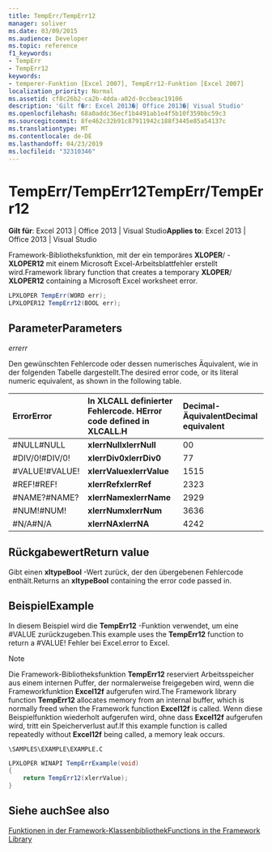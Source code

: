 ```yaml
---
title: TempErr/TempErr12
manager: soliver
ms.date: 03/09/2015
ms.audience: Developer
ms.topic: reference
f1_keywords:
- TempErr
- TempErr12
keywords:
- temperer-Funktion [Excel 2007], TempErr12-Funktion [Excel 2007]
localization_priority: Normal
ms.assetid: cf8c26b2-ca2b-4dda-a02d-0ccbeac19106
description: 'Gilt f�r: Excel 2013�| Office 2013�| Visual Studio'
ms.openlocfilehash: 68a0addc36ecf1b4491ab1e4f5b10f359bbc59c3
ms.sourcegitcommit: 8fe462c32b91c87911942c188f3445e85a54137c
ms.translationtype: MT
ms.contentlocale: de-DE
ms.lasthandoff: 04/23/2019
ms.locfileid: "32310346"
---
```

# <a name="temperrtemperr12"></a><span data-ttu-id="fd143-104">TempErr/TempErr12</span><span class="sxs-lookup"><span data-stu-id="fd143-104">TempErr/TempErr12</span></span>

 <span data-ttu-id="fd143-105">**Gilt für**: Excel 2013 | Office 2013 | Visual Studio</span><span class="sxs-lookup"><span data-stu-id="fd143-105">**Applies to**: Excel 2013 | Office 2013 | Visual Studio</span></span> 
  
<span data-ttu-id="fd143-106">Framework-Bibliotheksfunktion, mit der ein temporäres **XLOPER**/ -**XLOPER12** mit einem Microsoft Excel-Arbeitsblattfehler erstellt wird.</span><span class="sxs-lookup"><span data-stu-id="fd143-106">Framework library function that creates a temporary **XLOPER**/ **XLOPER12** containing a Microsoft Excel worksheet error.</span></span> 
  
```cs
LPXLOPER TempErr(WORD err);
LPXLOPER12 TempErr12(BOOL err);
```

## <a name="parameters"></a><span data-ttu-id="fd143-107">Parameter</span><span class="sxs-lookup"><span data-stu-id="fd143-107">Parameters</span></span>

 <span data-ttu-id="fd143-108">_err_</span><span class="sxs-lookup"><span data-stu-id="fd143-108">_err_</span></span>
  
<span data-ttu-id="fd143-109">Den gewünschten Fehlercode oder dessen numerisches Äquivalent, wie in der folgenden Tabelle dargestellt.</span><span class="sxs-lookup"><span data-stu-id="fd143-109">The desired error code, or its literal numeric equivalent, as shown in the following table.</span></span>
  
|<span data-ttu-id="fd143-110">**Error**</span><span class="sxs-lookup"><span data-stu-id="fd143-110">**Error**</span></span>|<span data-ttu-id="fd143-111">**In XLCALL definierter Fehlercode. H**</span><span class="sxs-lookup"><span data-stu-id="fd143-111">**Error code defined in XLCALL.H**</span></span>|<span data-ttu-id="fd143-112">**Decimal-Äquivalent**</span><span class="sxs-lookup"><span data-stu-id="fd143-112">**Decimal equivalent**</span></span>|
|:-----|:-----|:-----|
|<span data-ttu-id="fd143-113">#NULL</span><span class="sxs-lookup"><span data-stu-id="fd143-113">#NULL</span></span>  <br/> |<span data-ttu-id="fd143-114">**xlerrNull**</span><span class="sxs-lookup"><span data-stu-id="fd143-114">**xlerrNull**</span></span> <br/> |<span data-ttu-id="fd143-115">0</span><span class="sxs-lookup"><span data-stu-id="fd143-115">0</span></span>  <br/> |
|<span data-ttu-id="fd143-116">#DIV/0!</span><span class="sxs-lookup"><span data-stu-id="fd143-116">#DIV/0!</span></span>  <br/> |<span data-ttu-id="fd143-117">**xlerrDiv0**</span><span class="sxs-lookup"><span data-stu-id="fd143-117">**xlerrDiv0**</span></span> <br/> |<span data-ttu-id="fd143-118">7</span><span class="sxs-lookup"><span data-stu-id="fd143-118">7</span></span>  <br/> |
|<span data-ttu-id="fd143-119">#VALUE!</span><span class="sxs-lookup"><span data-stu-id="fd143-119">#VALUE!</span></span>  <br/> |<span data-ttu-id="fd143-120">**xlerrValue**</span><span class="sxs-lookup"><span data-stu-id="fd143-120">**xlerrValue**</span></span> <br/> |<span data-ttu-id="fd143-121">15</span><span class="sxs-lookup"><span data-stu-id="fd143-121">15</span></span>  <br/> |
|<span data-ttu-id="fd143-122">#REF!</span><span class="sxs-lookup"><span data-stu-id="fd143-122">#REF!</span></span>  <br/> |<span data-ttu-id="fd143-123">**xlerrRef**</span><span class="sxs-lookup"><span data-stu-id="fd143-123">**xlerrRef**</span></span> <br/> |<span data-ttu-id="fd143-124">23</span><span class="sxs-lookup"><span data-stu-id="fd143-124">23</span></span>  <br/> |
|<span data-ttu-id="fd143-125">#NAME?</span><span class="sxs-lookup"><span data-stu-id="fd143-125">#NAME?</span></span>  <br/> |<span data-ttu-id="fd143-126">**xlerrName**</span><span class="sxs-lookup"><span data-stu-id="fd143-126">**xlerrName**</span></span> <br/> |<span data-ttu-id="fd143-127">29</span><span class="sxs-lookup"><span data-stu-id="fd143-127">29</span></span>  <br/> |
|<span data-ttu-id="fd143-128">#NUM!</span><span class="sxs-lookup"><span data-stu-id="fd143-128">#NUM!</span></span>  <br/> |<span data-ttu-id="fd143-129">**xlerrNum**</span><span class="sxs-lookup"><span data-stu-id="fd143-129">**xlerrNum**</span></span> <br/> |<span data-ttu-id="fd143-130">36</span><span class="sxs-lookup"><span data-stu-id="fd143-130">36</span></span>  <br/> |
|<span data-ttu-id="fd143-131">#N/A</span><span class="sxs-lookup"><span data-stu-id="fd143-131">#N/A</span></span>  <br/> |<span data-ttu-id="fd143-132">**xlerrNA**</span><span class="sxs-lookup"><span data-stu-id="fd143-132">**xlerrNA**</span></span> <br/> |<span data-ttu-id="fd143-133">42</span><span class="sxs-lookup"><span data-stu-id="fd143-133">42</span></span>  <br/> |
   
## <a name="return-value"></a><span data-ttu-id="fd143-134">Rückgabewert</span><span class="sxs-lookup"><span data-stu-id="fd143-134">Return value</span></span>

<span data-ttu-id="fd143-135">Gibt einen **xltypeBool** -Wert zurück, der den übergebenen Fehlercode enthält.</span><span class="sxs-lookup"><span data-stu-id="fd143-135">Returns an **xltypeBool** containing the error code passed in.</span></span> 
  
## <a name="example"></a><span data-ttu-id="fd143-136">Beispiel</span><span class="sxs-lookup"><span data-stu-id="fd143-136">Example</span></span>

<span data-ttu-id="fd143-137">In diesem Beispiel wird die **TempErr12** -Funktion verwendet, um eine #VALUE zurückzugeben.</span><span class="sxs-lookup"><span data-stu-id="fd143-137">This example uses the **TempErr12** function to return a #VALUE!</span></span> <span data-ttu-id="fd143-138">Fehler bei Excel.</span><span class="sxs-lookup"><span data-stu-id="fd143-138">error to Excel.</span></span> 
  
> [!NOTE]
> <span data-ttu-id="fd143-139">Die Framework-Bibliotheksfunktion **TempErr12** reserviert Arbeitsspeicher aus einem internen Puffer, der normalerweise freigegeben wird, wenn die Frameworkfunktion **Excel12f** aufgerufen wird.</span><span class="sxs-lookup"><span data-stu-id="fd143-139">The Framework library function **TempErr12** allocates memory from an internal buffer, which is normally freed when the Framework function **Excel12f** is called.</span></span> <span data-ttu-id="fd143-140">Wenn diese Beispielfunktion wiederholt aufgerufen wird, ohne dass **Excel12f** aufgerufen wird, tritt ein Speicherverlust auf.</span><span class="sxs-lookup"><span data-stu-id="fd143-140">If this example function is called repeatedly without **Excel12f** being called, a memory leak occurs.</span></span> 
  
 `\SAMPLES\EXAMPLE\EXAMPLE.C`
  
```cs
LPXLOPER WINAPI TempErrExample(void)
{
    return TempErr12(xlerrValue);
}
```

## <a name="see-also"></a><span data-ttu-id="fd143-141">Siehe auch</span><span class="sxs-lookup"><span data-stu-id="fd143-141">See also</span></span>



[<span data-ttu-id="fd143-142">Funktionen in der Framework-Klassenbibliothek</span><span class="sxs-lookup"><span data-stu-id="fd143-142">Functions in the Framework Library</span></span>](functions-in-the-framework-library.md)

